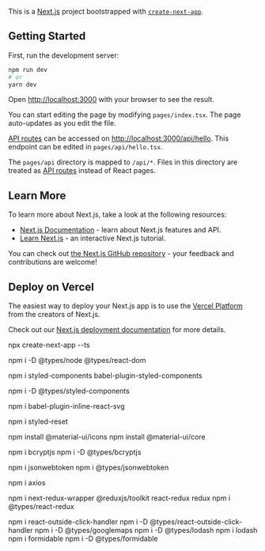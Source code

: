 This is a [Next.js](https://nextjs.org/) project bootstrapped with [`create-next-app`](https://github.com/vercel/next.js/tree/canary/packages/create-next-app).

## Getting Started

First, run the development server:

```bash
npm run dev
# or
yarn dev
```

Open [http://localhost:3000](http://localhost:3000) with your browser to see the result.

You can start editing the page by modifying `pages/index.tsx`. The page auto-updates as you edit the file.

[API routes](https://nextjs.org/docs/api-routes/introduction) can be accessed on [http://localhost:3000/api/hello](http://localhost:3000/api/hello). This endpoint can be edited in `pages/api/hello.tsx`.

The `pages/api` directory is mapped to `/api/*`. Files in this directory are treated as [API routes](https://nextjs.org/docs/api-routes/introduction) instead of React pages.

## Learn More

To learn more about Next.js, take a look at the following resources:

- [Next.js Documentation](https://nextjs.org/docs) - learn about Next.js features and API.
- [Learn Next.js](https://nextjs.org/learn) - an interactive Next.js tutorial.

You can check out [the Next.js GitHub repository](https://github.com/vercel/next.js/) - your feedback and contributions are welcome!

## Deploy on Vercel

The easiest way to deploy your Next.js app is to use the [Vercel Platform](https://vercel.com/new?utm_medium=default-template&filter=next.js&utm_source=create-next-app&utm_campaign=create-next-app-readme) from the creators of Next.js.

Check out our [Next.js deployment documentation](https://nextjs.org/docs/deployment) for more details.

npx create-next-app --ts

npm i -D @types/node @types/react-dom

npm i styled-components babel-plugin-styled-components

npm i -D @types/styled-components

npm i babel-plugin-inline-react-svg

npm i styled-reset

npm install @material-ui/icons
npm install @material-ui/core

<link rel="stylesheet" href="https://fonts.googleapis.com/icon?family=Material+Icons" />
npm i bcryptjs
npm i -D @types/bcryptjs

npm i jsonwebtoken
npm i @types/jsonwebtoken

npm i axios

npm i next-redux-wrapper @reduxjs/toolkit react-redux redux
npm i @types/react-redux

npm i react-outside-click-handler
npm i -D @types/react-outside-click-handler
npm i -D @types/googlemaps
npm i -D @types/lodash
npm i lodash
npm i formidable
npm i -D @types/formidable

